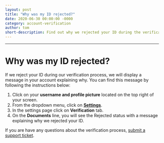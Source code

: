 ```yaml
---
layout: post
title: "Why was my ID rejected?"
date: 2020-06-30 00:00:00 -0000
category: account-verification
author: tom
short-description: Find out why we rejected your ID during the verification process.
---
```


-----

# Why was my ID rejected?

If we reject your ID during our verification process, we will display a message in your account explaining why. You can find this message by following the instructions below:

1. Click on your **username and profile picture** located on the top right of your screen.
2. From the dropdown menu, click on [**Settings**](https://www.earndoing.com/user/settings.aspx).
3. In the settings page click on **Verification** tab.
4. On the **Documents** line, you will see the Rejected status with a message explaining why we rejected your ID.

If you are have any questions about the verification process, [submit a support ticket](https://www.earndoing.com/sites/contact.aspx).